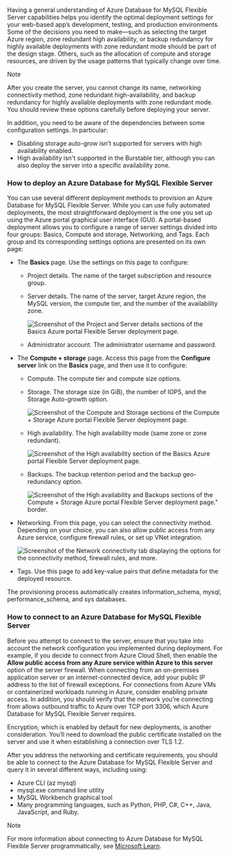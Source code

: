 Having a general understanding of Azure Database for MySQL Flexible Server capabilities helps you identify the optimal deployment settings for your web-based app’s development, testing, and production environments. Some of the decisions you need to make—such as selecting the target Azure region, zone redundant high availability, or backup redundancy for highly available deployments with zone redundant mode should be part of the design stage. Others, such as the allocation of compute and storage resources, are driven by the usage patterns that typically change over time.

> [!NOTE]
> After you create the server, you cannot change its name, networking connectivity method, zone redundant high-availability, and backup redundancy for highly available deployments with zone redundant mode. You should review these options carefully before deploying your server.

In addition, you need to be aware of the dependencies between some configuration settings. In particular:

- Disabling storage auto-grow isn't supported for servers with high availability enabled.
- High availability isn't supported in the Burstable tier, although you can also deploy the server into a specific availability zone.

### How to deploy an Azure Database for MySQL Flexible Server

You can use several different deployment methods to provision an Azure Database for MySQL Flexible Server. While you can use fully automated deployments, the most straightforward deployment is the one you set up using the Azure portal graphical user interface (GUI). A portal-based deployment allows you to configure a range of server settings divided into four groups: Basics, Compute and storage, Networking, and Tags. Each group and its corresponding settings options are presented on its own page:

- The **Basics** page. Use the settings on this page to configure:

  - Project details. The name of the target subscription and resource group.

  - Server details. The name of the server, target Azure region, the MySQL version, the compute tier, and the number of the availability zone.

    ![Screenshot of the Project and Server details sections of the Basics Azure portal Flexible Server deployment page.](../media/3-deploy-mysql-project-server-details.png)

  - Administrator account. The administrator username and password.

- The **Compute + storage** page. Access this page from the **Configure server** link on the **Basics** page, and then use it to configure:

  - Compute. The compute tier and compute size options.

  - Storage. The storage size (in GiB), the number of IOPS, and the Storage Auto-growth option.

    ![Screenshot of the Compute and Storage sections of the Compute + Storage Azure portal Flexible Server deployment page.](../media/3-deploy-mysql-compute-and-storage.png)

  - High availability. The high availability mode (same zone or zone redundant).

    ![Screenshot of the High availability section of the Basics Azure portal Flexible Server deployment page.](../media/3-deploy-mysql-high-availability.png)

  - Backups. The backup retention period and the backup geo-redundancy option.

    ![Screenshot of the High availability and Backups sections of the Compute + Storage Azure portal Flexible Server deployment page." border.](../media/3-deploy-mysql-high-availability-backups.png)

- Networking. From this page, you can select the connectivity method. Depending on your choice, you can also allow public access from any Azure service, configure firewall rules, or set up VNet integration.

   ![Screenshot of the Network connectivity tab displaying the options for the connectivity method, firewall rules, and more.](../media/3-mysql-network-connectivity-firewall-rules.png)
  
- Tags. Use this page to add key-value pairs that define metadata for the deployed resource.

The provisioning process automatically creates information_schema, mysql, performance_schema, and sys databases.

### How to connect to an Azure Database for MySQL Flexible Server

Before you attempt to connect to the server, ensure that you take into account the network configuration you implemented during deployment. For example, if you decide to connect from Azure Cloud Shell, then enable the **Allow public access from any Azure service within Azure to this server** option of the server firewall. When connecting from an on-premises application server or an internet-connected device, add your public IP address to the list of firewall exceptions. For connections from Azure VMs or containerized workloads running in Azure, consider enabling private access. In addition, you should verify that the network you’re connecting from allows outbound traffic to Azure over TCP port 3306, which Azure Database for MySQL Flexible Server requires.

Encryption, which is enabled by default for new deployments, is another consideration. You’ll need to download the public certificate installed on the server and use it when establishing a connection over TLS 1.2.

After you address the networking and certificate requirements, you should be able to connect to the Azure Database for MySQL Flexible Server and query it in several different ways, including using:

- Azure CLI (az mysql)
- mysql.exe command line utility
- MySQL Workbench graphical tool
- Many programming languages, such as Python, PHP, C#, C++, Java, JavaScript, and Ruby.

> [!NOTE]
> For more information about connecting to Azure Database for MySQL Flexible Server programmatically, see [Microsoft Learn](/?azure-portal=true).
